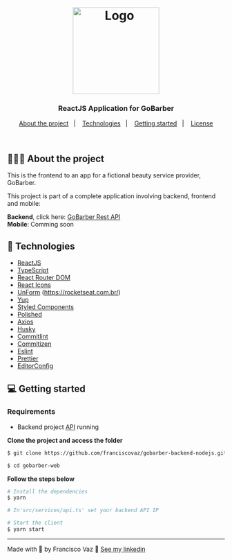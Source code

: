 <h1 align="center">
  <img alt="Logo" src="https://res.cloudinary.com/eliasgcf/image/upload/v1588625369/GoBarber/logo_iw1v9f.svg" width="200px">
</h1>

<h3 align="center">
  ReactJS Application for GoBarber
</h3>

<p align="center">
  <a href="#%EF%B8%8F-about-the-project">About the project</a>&nbsp;&nbsp;&nbsp;|&nbsp;&nbsp;&nbsp;
  <a href="#-technologies">Technologies</a>&nbsp;&nbsp;&nbsp;|&nbsp;&nbsp;&nbsp;
  <a href="#-getting-started">Getting started</a>&nbsp;&nbsp;&nbsp;|&nbsp;&nbsp;&nbsp;
  <a href="#-license">License</a>
</p>

</br>

<!-- <p align="center">
  <img alt="Layout" src="">
</p> -->

## 💇🏻‍♂️ About the project

This is the frontend to an app for a fictional beauty service provider, GoBarber.

This project is part of a complete application involving backend, frontend and mobile:

**Backend**, click here: [GoBarber Rest API](https://github.com/franciscovaz/gobarber-backend-nodejs)</br>
**Mobile**: Comming soon

## 🚀 Technologies

- [ReactJS](https://reactjs.org/)
- [TypeScript](https://www.typescriptlang.org/)
- [React Router DOM](https://reacttraining.com/react-router/)
- [React Icons](https://react-icons.netlify.com/#/)
- [UnForm](https://unform.dev/) (https://rocketseat.com.br/)
- [Yup](https://github.com/jquense/yup)
- [Styled Components](https://styled-components.com/)
- [Polished](https://github.com/styled-components/polished)
- [Axios](https://github.com/axios/axios)
- [Husky](https://github.com/typicode/husky)
- [Commitlint](https://github.com/conventional-changelog/commitlint)
- [Commitizen](https://github.com/commitizen/cz-cli)
- [Eslint](https://eslint.org/)
- [Prettier](https://prettier.io/)
- [EditorConfig](https://editorconfig.org/)

## 💻 Getting started

### Requirements

- Backend project [API](https://github.com/franciscovaz/gobarber-backend-nodejs) running

**Clone the project and access the folder**

```bash
$ git clone https://github.com/franciscovaz/gobarber-backend-nodejs.git
```

```bash
$ cd gobarber-web
```

**Follow the steps below**

```bash
# Install the dependencies
$ yarn

# In'src/services/api.ts' set your backend API IP

# Start the client
$ yarn start
```

---

Made with 💜 by Francisco Vaz 👋 [See my linkedin](https://www.linkedin.com/in/francisco-vaz/)
